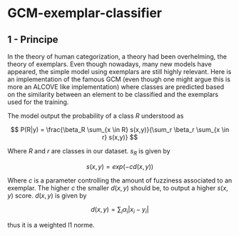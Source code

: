 # GCM-exemplar-classifier

## 1 - Principe

In the theory of human categorization, a theory had been overhelming, the theory of exemplars.
Even though nowadays, many new models have appeared, the simple model using exemplars are still highly relevant.
Here is an implementation of the famous GCM (even though one might argue this is more an ALCOVE like implementation) where classes are predicted based on the similarity between an element to be classified and the exemplars used for the training.

The model output the probability of a class $R$ understood as 

$$
P(R|y) = \frac{\beta_R \sum_{x \in R} s(x,y)}{\sum_r \beta_r \sum_{x \in r} s(x,y)}
$$

Where $R$ and $r$ are classes in our dataset. $s_R$ is given by 

$$
s(x,y) = exp(-c d(x,y))
$$

Where $c$ is a parameter controlling the amount of fuzziness associated to an exemplar. The higher $c$ the smaller $d(x,y)$ should be, to output a higher $s(x,y)$ score.
$d(x,y)$ is given by

$$
d(x,y) = \sum_i \alpha_i | x_i - y_i|
$$

thus it is a weighted l1 norme.
